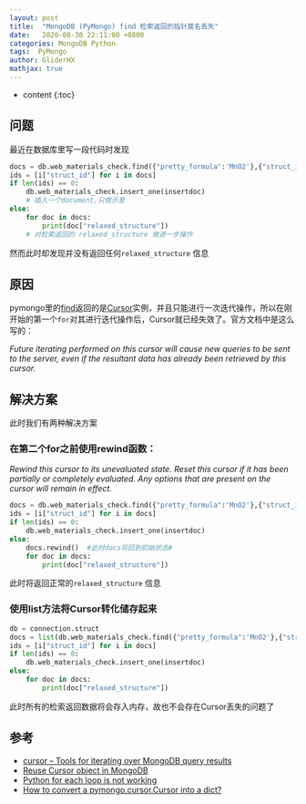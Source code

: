 ```yaml
---
layout: post
title:  "MongoDB (PyMongo) find 检索返回的指针莫名丢失"
date:   2020-08-30 22:11:00 +0800
categories: MongoDB Python
tags:  PyMongo
author: GliderHX
mathjax: true
---
```

* content
{:toc}









## 问题
最近在数据库里写一段代码时发现

```python
docs = db.web_materials_check.find({"pretty_formula":'MnO2'},{"struct_id":True,"relaxed_structure":True})   # web_materials_check 是数据库中collection的名字
ids = [i["struct_id"] for i in docs]
if len(ids) == 0:
    db.web_materials_check.insert_one(insertdoc) 
    # 插入一个document,只做示意
else:
    for doc in docs:
        print(doc["relaxed_structure"])
    # 对检索返回的 relaxed_structure 做进一步操作                            
```
然而此时却发现并没有返回任何`relaxed_structure` 信息


## 原因
pymongo里的[find](https://api.mongodb.com/python/current/api/pymongo/collection.html#pymongo.collection.Collection.find)返回的是[Cursor](https://api.mongodb.com/python/current/api/pymongo/cursor.html#pymongo.cursor.Cursor)实例，并且只能进行一次迭代操作，所以在刚开始的第一个`for`对其进行迭代操作后，Cursor就已经失效了。官方文档中是这么写的：

*Future iterating performed on this cursor will cause new queries to be sent to the server, even if the resultant data has already been retrieved by this cursor.*

## 解决方案

此时我们有两种解决方案

### 在第二个for之前使用rewind函数：

*Rewind this cursor to its unevaluated state. Reset this cursor if it has been partially or completely evaluated. Any options that are present on the cursor will remain in effect.*

```python
docs = db.web_materials_check.find({"pretty_formula":'MnO2'},{"struct_id":True,"relaxed_structure":True}) 
ids = [i["struct_id"] for i in docs]
if len(ids) == 0:
    db.web_materials_check.insert_one(insertdoc) 
else:
    docs.rewind()  #此时docs将回到初始状态#
    for doc in docs:
        print(doc["relaxed_structure"])      
```
此时将返回正常的`relaxed_structure` 信息


### 使用list方法将Cursor转化储存起来
```python
db = connection.struct
docs = list(db.web_materials_check.find({"pretty_formula":'MnO2'},{"struct_id":True,"relaxed_structure":True}))
ids = [i["struct_id"] for i in docs]
if len(ids) == 0:
    db.web_materials_check.insert_one(insertdoc)
else:
    for doc in docs:
        print(doc["relaxed_structure"])
```
此时所有的检索返回数据将会存入内存，故也不会存在Cursor丢失的问题了



## 参考
* [cursor – Tools for iterating over MongoDB query results](https://api.mongodb.com/python/current/api/pymongo/cursor.html#pymongo.cursor.Cursor)<br>
* [Reuse Cursor object in MongoDB](https://stackoverflow.com/questions/41053502/reuse-cursor-object-in-mongodb)<br>
* [Python for each loop is not working](https://stackoverflow.com/questions/42117384/python-for-each-loop-is-not-working#)<br>
* [How to convert a pymongo.cursor.Cursor into a dict?](https://stackoverflow.com/questions/28968660/how-to-convert-a-pymongo-cursor-cursor-into-a-dict)<br>
